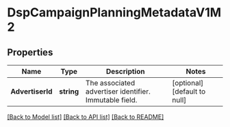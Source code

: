# DspCampaignPlanningMetadataV1M2

## Properties
Name | Type | Description | Notes
------------ | ------------- | ------------- | -------------
**AdvertiserId** | **string** | The associated advertiser identifier. Immutable field. | [optional] [default to null]

[[Back to Model list]](../README.md#documentation-for-models) [[Back to API list]](../README.md#documentation-for-api-endpoints) [[Back to README]](../README.md)

